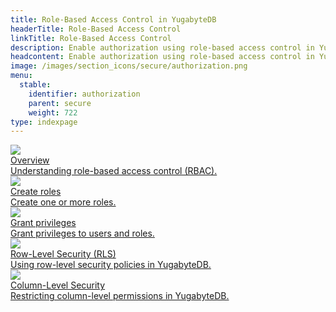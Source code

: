 ```yaml
---
title: Role-Based Access Control in YugabyteDB
headerTitle: Role-Based Access Control
linkTitle: Role-Based Access Control
description: Enable authorization using role-based access control in YugabyteDB.
headcontent: Enable authorization using role-based access control in YugabyteDB.
image: /images/section_icons/secure/authorization.png
menu:
  stable:
    identifier: authorization
    parent: secure
    weight: 722
type: indexpage
---
```


<div class="row">
  <div class="col-12 col-md-6 col-lg-12 col-xl-6">
    <a class="section-link icon-offset" href="rbac-model/">
      <div class="head">
        <img class="icon" src="/images/section_icons/secure/rbac-model.png" aria-hidden="true" />
        <div class="title">Overview</div>
      </div>
      <div class="body">
          Understanding role-based access control (RBAC).
      </div>
    </a>
  </div>
  <div class="col-12 col-md-6 col-lg-12 col-xl-6">
    <a class="section-link icon-offset" href="create-roles/">
      <div class="head">
        <img class="icon" src="/images/section_icons/secure/create-roles.png" aria-hidden="true" />
        <div class="title">Create roles</div>
      </div>
      <div class="body">
          Create one or more roles.
      </div>
    </a>
  </div>
  <div class="col-12 col-md-6 col-lg-12 col-xl-6">
    <a class="section-link icon-offset" href="ysql-grant-permissions">
      <div class="head">
        <img class="icon" src="/images/section_icons/secure/grant-permissions.png" aria-hidden="true" />
        <div class="title">Grant privileges</div>
      </div>
      <div class="body">
          Grant privileges to users and roles.
      </div>
    </a>
  </div>
  <div class="col-12 col-md-6 col-lg-12 col-xl-6">
    <a class="section-link icon-offset" href="row-level-security">
      <div class="head">
        <img class="icon" src="/images/section_icons/secure/grant-permissions.png" aria-hidden="true" />
        <div class="title">Row-Level Security (RLS)</div>
      </div>
      <div class="body">
          Using row-level security policies in YugabyteDB.
      </div>
    </a>
  </div>
  <div class="col-12 col-md-6 col-lg-12 col-xl-6">
    <a class="section-link icon-offset" href="column-level-security">
      <div class="head">
        <img class="icon" src="/images/section_icons/secure/grant-permissions.png" aria-hidden="true" />
        <div class="title">Column-Level Security</div>
      </div>
      <div class="body">
          Restricting column-level permissions in YugabyteDB.
      </div>
    </a>
  </div>
</div>
